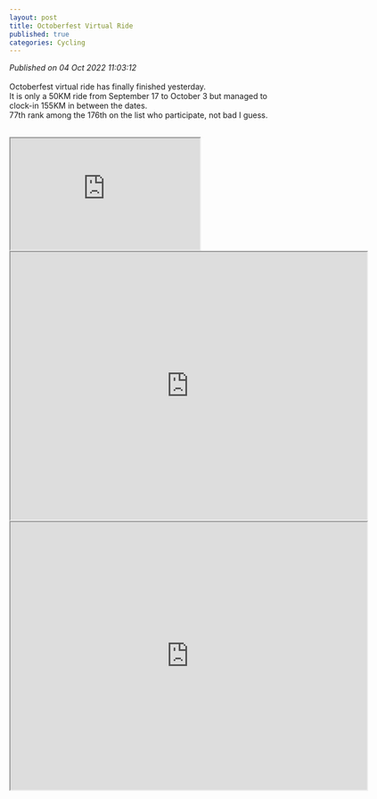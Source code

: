 ```yaml
---
layout: post
title: Octoberfest Virtual Ride
published: true
categories: Cycling
---
```

_Published on 04 Oct 2022 11:03:12_
<br>
<br>
Octoberfest virtual ride has finally finished yesterday.
<br>
It is only a 50KM ride from September 17 to October 3 but managed to clock-in 155KM in between the dates.
<br>
77th rank among the 176th on the list who participate, not bad I guess.
<br> 
<br>
<iframe src="https://drive.google.com/file/d/1n1d5MQDs9jDL-i-KnFSdqcOH_Rc6uece/preview" width="340" height="200" allow="autoplay"></iframe>
<iframe src="https://drive.google.com/file/d/1Fx302B5bzGH05mHS-wV0PXsHOVpY-LgP/preview" width="640" height="480" allow="autoplay"></iframe>
<iframe src="https://drive.google.com/file/d/1JIM-bsyEo_iO9bLIXkr58m7FlJgkZ9tY/preview" width="640" height="480" allow="autoplay"></iframe>
